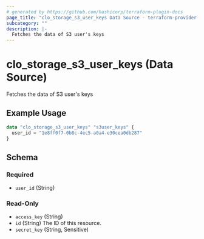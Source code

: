 ```yaml
---
# generated by https://github.com/hashicorp/terraform-plugin-docs
page_title: "clo_storage_s3_user_keys Data Source - terraform-provider-clo"
subcategory: ""
description: |-
  Fetches the data of S3 user's keys
---
```


# clo_storage_s3_user_keys (Data Source)

Fetches the data of S3 user's keys

## Example Usage

```terraform
data "clo_storage_s3_user_keys" "s3user_keys" {
  user_id = "1e8ff0f7-0b8c-4ec5-a0a4-e30cea0db287"
}
```

<!-- schema generated by tfplugindocs -->
## Schema

### Required

- `user_id` (String)

### Read-Only

- `access_key` (String)
- `id` (String) The ID of this resource.
- `secret_key` (String, Sensitive)


